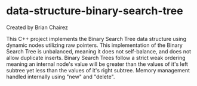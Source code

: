 # data-structure-binary-search-tree

Created by Brian Chairez

This C++ project implements the Binary Search Tree data structure using dynamic nodes utilizing raw pointers.
This implementation of the Binary Search Tree is unbalanced, meaning it does not self-balance, and does not allow duplicate inserts.
Binary Search Trees follow a strict weak ordering meaning an internal node's value will be greater than the values of it's left subtree yet less than the values of it's right subtree.
Memory management handled internally using "new" and "delete".
